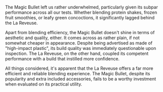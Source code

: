 The Magic Bullet left us rather underwhelmed, particularly given its subpar performance across all our tests. Whether blending protein shakes, frozen fruit smoothies, or leafy green concoctions, it significantly lagged behind the La Reveuse.

Apart from blending efficiency, the Magic Bullet doesn't shine in terms of aesthetic and quality, either. It comes across as rather plain, if not somewhat cheaper in appearance. Despite being advertised as made of "high-impact plastic", its build quality was immediately questionable upon inspection. The La Reveuse, on the other hand, coupled its competent performance with a build that instilled more confidence.

All things considered, it's apparent that the La Reveuse offers a far more efficient and reliable blending experience. The Magic Bullet, despite its popularity and extra included accessories, fails to be a worthy investment when evaluated on its practical utility.